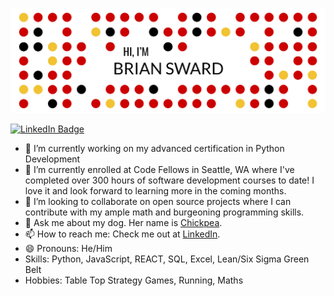 ![Brian's GitHub Banner](./assets/git_title.png)

[![LinkedIn Badge](https://img.shields.io/badge/LinkedIn-Profile-informational?style=flat&logo=linkedin&logoColor=white&color=0D76A8)](https://www.linkedin.com/in/brian-sward/)

- 🔭 I’m currently working on my advanced certification in Python Development
- 🌱 I’m currently enrolled at Code Fellows in Seattle, WA where I've completed over 300 hours of software development courses to date! I love it and look forward to learning more in the coming months.
- 👯 I’m looking to collaborate on open source projects where I can contribute with my ample math and burgeoning programming skills.
- 💬 Ask me about my dog. Her name is [Chickpea](https://www.instagram.com/chickpeaster/).
- 📫 How to reach me: Check me out at [LinkedIn](https://www.linkedin.com/in/brian-sward/).
- 😄 Pronouns: He/Him
- Skills: Python, JavaScript, REACT, SQL, Excel, Lean/Six Sigma Green Belt
- Hobbies: Table Top Strategy Games, Running, Maths
